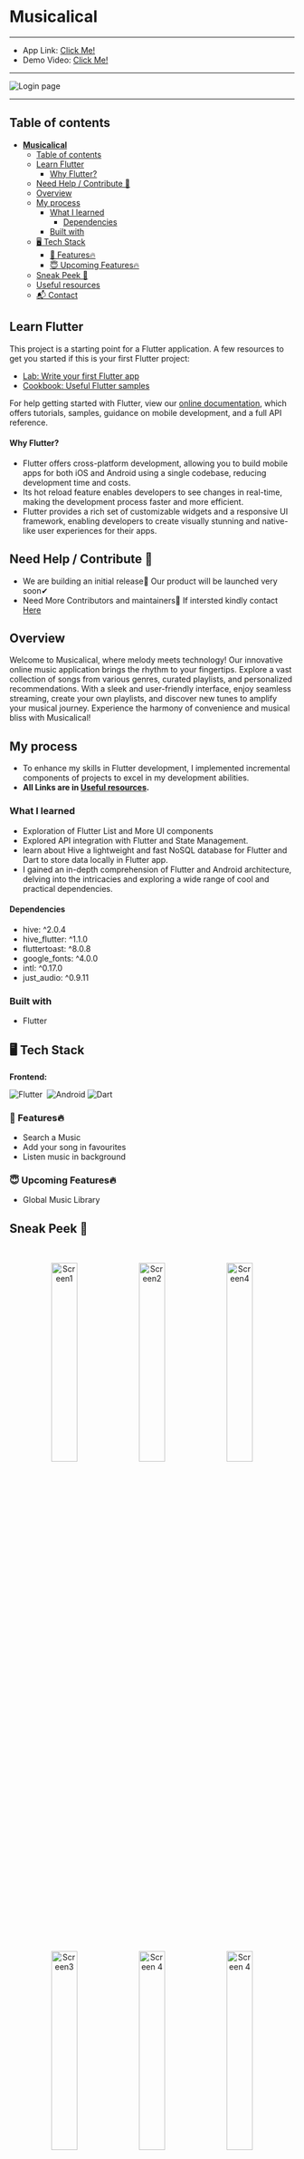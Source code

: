 # **Musicalical** 
<hr/>

- App Link: [Click Me!]()
- Demo Video: [Click Me!]()
<hr/>
<img src="./screenshots/image1.png" alt="Login page" />
<hr/>

## Table of contents
- [**Musicalical**](#musicalical)
  - [Table of contents](#table-of-contents)
  - [Learn Flutter](#learn-flutter)
      - [Why Flutter?](#why-flutter)
  - [Need Help / Contribute 🚨](#need-help--contribute-)
  - [Overview](#overview)
  - [My process](#my-process)
    - [What I learned](#what-i-learned)
      - [Dependencies](#dependencies)
    - [Built with](#built-with)
  - [🖥️ Tech Stack](#️-tech-stack)
    - [🚀 Features🔥](#-features)
    - [😇 Upcoming Features🔥](#-upcoming-features)
  - [Sneak Peek 🙈](#sneak-peek-)
  - [Useful resources](#useful-resources)
  - [📬 Contact](#-contact)

## Learn Flutter 

This project is a starting point for a Flutter application. A few resources to get you started if this is your first Flutter project:

- [Lab: Write your first Flutter app](https://flutter.dev/docs/get-started/codelab)
- [Cookbook: Useful Flutter samples](https://flutter.dev/docs/cookbook)

For help getting started with Flutter, view our
[online documentation](https://flutter.dev/docs), which offers tutorials,
samples, guidance on mobile development, and a full API reference.

#### Why Flutter?  
- Flutter offers cross-platform development, allowing you to build mobile apps for both iOS and Android using a single codebase, reducing development time and costs.
- Its hot reload feature enables developers to see changes in real-time, making the development process faster and more efficient.
- Flutter provides a rich set of customizable widgets and a responsive UI framework, enabling developers to create visually stunning and native-like user experiences for their apps.


## Need Help / Contribute 🚨
- We are building an initial release🤞 Our product will be launched very soon✔
- Need More Contributors and maintainers🤝
If intersted kindly contact [Here](#📬-contact)

## Overview

Welcome to Musicalical, where melody meets technology! Our innovative online music application brings the rhythm to your fingertips. Explore a vast collection of songs from various genres, curated playlists, and personalized recommendations. With a sleek and user-friendly interface, enjoy seamless streaming, create your own playlists, and discover new tunes to amplify your musical journey. Experience the harmony of convenience and musical bliss with Musicalical!

## My process

- To enhance my skills in Flutter development, I implemented incremental components of projects to excel in my development abilities.
- **All Links are in [Useful resources](#useful-resources).**

### What I learned
- Exploration of Flutter List and More UI components
- Explored API integration with Flutter and State Management.
- learn about Hive a lightweight and fast NoSQL database for Flutter and Dart to store data locally in Flutter app.
- I gained an in-depth comprehension of Flutter and Android architecture, delving into the intricacies and exploring a wide range of cool and practical dependencies.

#### Dependencies

- hive: ^2.0.4
- hive_flutter: ^1.1.0
- fluttertoast: ^8.0.8
- google_fonts: ^4.0.0
- intl: ^0.17.0
- just_audio: ^0.9.11

### Built with

- Flutter

## 🖥️ Tech Stack

**Frontend:**

![Flutter](https://img.shields.io/badge/Flutter-02569B?style=for-the-badge&logo=flutter&logoColor=white)&nbsp;
![Android](https://img.shields.io/badge/Android-3DDC84?style=for-the-badge&logo=android&logoColor=white)
![Dart](https://img.shields.io/badge/Dart-0175C2?style=for-the-badge&logo=dart&logoColor=white)


### 🚀 Features🔥

- Search a Music
- Add your song in favourites
- Listen music in background

### 😇 Upcoming Features🔥

- Global Music Library

## Sneak Peek 🙈

<br>
<p align="center">
<img src="screenshots/screen1.png" alt="Screen1" width="30%" />
<img src="screenshots/screen3.png" alt="Screen2" width="30%" />
<img src="screenshots/screen10.png" alt="Screen4" width="30%" />
</p>
<br>
<p align="center">
<img src="screenshots/screen4.png" alt="Screen3" width="30%" />
<img src="screenshots/screen5.png" alt="Screen 4" width="30%" />
<img src="screenshots/screen7.png" alt="Screen 4" width="30%" />
</p>
<p align="center">
<img src="screenshots/screen6.png" alt="Screen3" width="30%" />
<img src="screenshots/screen8.png" alt="Screen 4" width="30%" />
<img src="screenshots/screen10.png" alt="Screen 4" width="30%" />
</p>
<p align="center">
<img src="screenshots/screen7.png" alt="Screen3" width="30%" />
<img src="screenshots/screen5.png" alt="Screen 4" width="30%" />
<img src="screenshots/screen2.png" alt="Screen 4" width="30%" />
</p>

## Useful resources

- [Flutter & Dart - The Complete Guide [2023 Edition]](https://www.udemy.com/course/learn-flutter-dart-to-build-ios-android-apps/) - This is the Udemy Course that i followed to learn Flutter Development.
- [Codepur](https://www.youtube.com/@HelloCodepur) - This is the Youtube Channel that i followed to learn Flutter In Hindi( Best YT channel for Flutter💙 ).
- Must Try :- [Official Documentation](https://docs.flutter.dev/)
- Also Some Online Blogs and Articles.

## 📬 Contact

If you want to contact me, you can reach me through below handles.

[![linkedin](https://img.shields.io/badge/LinkedIn-0077B5?style=for-the-badge&logo=linkedin&logoColor=white)](https://www.linkedin.com/in/mitesh-tank/)

[![Twitter](https://img.shields.io/badge/Twitter-%231DA1F2.svg?style=for-the-badge&logo=Twitter&logoColor=white)](https://twitter.com/codewithmitesh)

© 2023 Mitesh Tank ❤

[![forthebadge](https://forthebadge.com/images/badges/built-with-love.svg)](https://forthebadge.com)